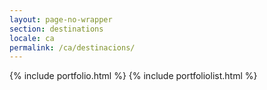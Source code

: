 ```yaml
---
layout: page-no-wrapper
section: destinations
locale: ca
permalink: /ca/destinacions/
---
```


{% include portfolio.html %}
{% include portfoliolist.html %}
